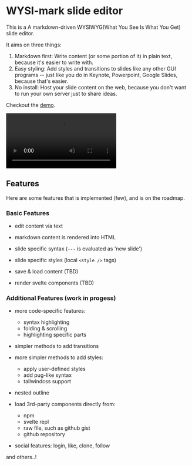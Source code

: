 # WYSI-mark slide editor

This is a A markdown-driven WYSIWYG(What You See Is What You Get) slide editor.

It aims on three things:

1. Markdown first: Write content (or some portion of it) in plain text, because it's easier to write with.
2. Easy styling: Add styles and transitions to slides like any other GUI programs -- just like you do in Keynote, Powerpoint, Google Slides, because that's easier.
3. No install: Host your slide content on the web, because you don't want to run your own server just to share ideas.

Checkout the [demo](https://dailyjs-white-ox.github.io/wysi-mark-svelte/).

<video>
  <source src="./docs/assets/wysi-mark_demo_video.mov" type="video/quicktime">
  Your browser does not support the video tag.
</video>

## Features

Here are some features that is implemented (few), and is on the roadmap.

### Basic Features

- edit content via text

- markdown content is rendered into HTML

- slide specific syntax (`---` is evaluated as 'new slide')

- slide specific styles (local `<style />` tags)

- save & load content (TBD)

- render svelte components (TBD)

### Additional Features (work in progess)

- more code-specific features:

  - syntax highlighting
  - folding & scrolling
  - highlighting specific parts

- simpler methods to add transitions

- more simpler methods to add styles:

  - apply user-defined styles
  - add pug-like syntax
  - tailwindcss support

- nested outline

- load 3rd-party components directly from:

  - npm
  - svelte repl
  - raw file, such as github gist
  - github repository

- social features: login, like, clone, follow

and others..!

